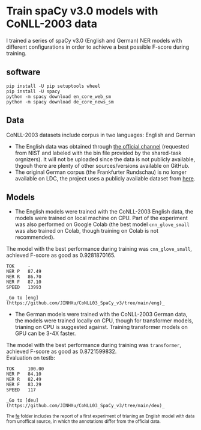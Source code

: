 # Train spaCy v3.0 models with CoNLL-2003 data

I trained a series of spaCy v3.0 (English and German) NER models with different configurations in order to achieve a best possible F-score during training.

## software

```
pip install -U pip setuptools wheel
pip install -U spacy
python -m spacy download en_core_web_sm
python -m spacy download de_core_news_sm
```

## Data

CoNLL-2003 datasets include corpus in two languages: English and German
* The English data was obtained through [the official channel](https://www.clips.uantwerpen.be/conll2003/ner/) (requested from NIST and labeled with the bin file provided by the shared-task orgnizers). It will not be uploaded since the data is not publicly available, thgouh there are plenty of other sources/versions available on GitHub.
* The original German corpus (the Frankfurter Rundschau) is no longer available on LDC, the project uses a publicly available dataset from [here](https://github.com/MaviccPRP/ger_ner_evals/tree/master/corpora/conll2003).

## Models

* The English models were trained with the CoNLL-2003 English data, the models were trained on local machine on CPU. Part of the experiment was also performed on Google Colab (the best model `cnn_glove_small` was also trained on Colab, though training on Colab is not recommended).

The model with the best performance during training was `cnn_glove_small`, achieved F-score as good as 0.9281870165.<br>

```
TOK     -    
NER P   87.49
NER R   86.70
NER F   87.10
SPEED   13993
```


    _Go to [eng](https://github.com/JINHXu/CoNLL03_SpaCy_v3/tree/main/eng)_

* The German models were trained with the CoNLL-2003 German data, the models were trained locally on CPU, though for transformer models, trianing on CPU is suggested against. Training transformer models on GPU can be 3-4X faster.

The model with the best performance during training was `transformer`, achieved F-score as good as 0.8721599832.<br>
Evaluation on testb:
```
TOK     100.00
NER P   84.10 
NER R   82.49 
NER F   83.29 
SPEED   117   
```


    _Go to [deu](https://github.com/JINHXu/CoNLL03_SpaCy_v3/tree/main/deu)_


<sub>The [fe]() folder includes the report of a first experiment of trianing an English model with data from unoffical source, in which the annotations differ from the official data. </sub>
